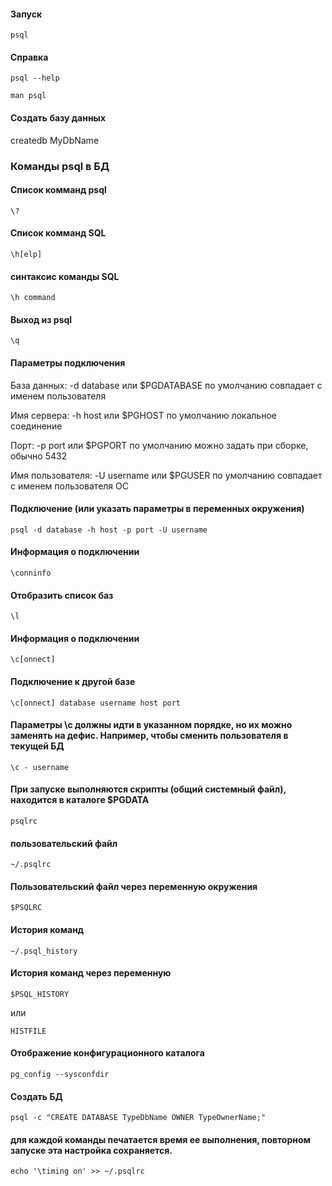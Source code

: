 #### Запуск
```
psql
```

#### Справка
```
psql --help
```
```
man psql
```


#### Создать базу данных
createdb MyDbName


### Команды psql в БД

#### Список комманд psql
```
\?
```

#### Список комманд SQL
```
\h[elp] 
```

#### синтаксис команды SQL
```
\h command
```

#### Выход из psql
```
\q
```

#### Параметры подключения

База данных: -d database или $PGDATABASE по умолчанию совпадает с именем пользователя

Имя сервера: -h host или $PGHOST по умолчанию локальное соединение

Порт: -p port или $PGPORT по умолчанию можно задать при сборке, обычно 5432

Имя пользователя: -U username или $PGUSER по умолчанию совпадает с именем пользователя ОС

#### Подключение (или указать параметры в переменных окружения)
```
psql -d database -h host -p port -U username
```

#### Информация о подключении 
```
\conninfo
```

#### Отобразить список баз
```
\l
```

#### Информация о подключении 
```
\c[onnect]
```

#### Подключение к другой базе
```
\c[onnect] database username host port
```



#### Параметры \c должны идти в указанном порядке, но их можно заменять на дефис. Например, чтобы cменить пользователя в текущей БД
```
\c - username
```

#### При запуске выполняются скрипты (общий системный файл), находится в каталоге $PGDATA
```
psqlrc
```

#### пользовательский файл
```
~/.psqlrc
```

#### Пользовательский файл через переменную окружения
```
$PSQLRC
```

#### История команд
```
~/.psql_history
```

#### История команд через переменную
```
$PSQL_HISTORY
```
или
```
HISTFILE
```

#### Отображение конфигурационного каталога
```
pg_config --sysconfdir
```

#### Создать БД
```
psql -c "CREATE DATABASE TypeDbName OWNER TypeOwnerName;"
```


#### для каждой команды печатается время ее выполнения, повторном запуске эта настройка сохраняется.
```
echo '\timing on' >> ~/.psqlrc
```

